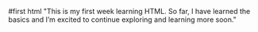 #first html
"This is my first week learning HTML. So far, I have learned the basics and I’m excited to continue exploring and learning more soon."
